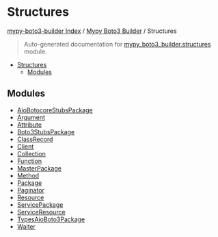 # Structures

[mypy-boto3-builder Index](../../README.md#mypy-boto3-builder-index) /
[Mypy Boto3 Builder](../index.md#mypy-boto3-builder) /
Structures

> Auto-generated documentation for [mypy_boto3_builder.structures](https://github.com/youtype/mypy_boto3_builder/blob/main/mypy_boto3_builder/structures/__init__.py) module.

- [Structures](#structures)
  - [Modules](#modules)

## Modules

- [AioBotocoreStubsPackage](./aiobotocore_stubs_package.md)
- [Argument](./argument.md)
- [Attribute](./attribute.md)
- [Boto3StubsPackage](./boto3_stubs_package.md)
- [ClassRecord](./class_record.md)
- [Client](./client.md)
- [Collection](./collection.md)
- [Function](./function.md)
- [MasterPackage](./master_package.md)
- [Method](./method.md)
- [Package](./package.md)
- [Paginator](./paginator.md)
- [Resource](./resource.md)
- [ServicePackage](./service_package.md)
- [ServiceResource](./service_resource.md)
- [TypesAioBoto3Package](./types_aioboto3_package.md)
- [Waiter](./waiter.md)